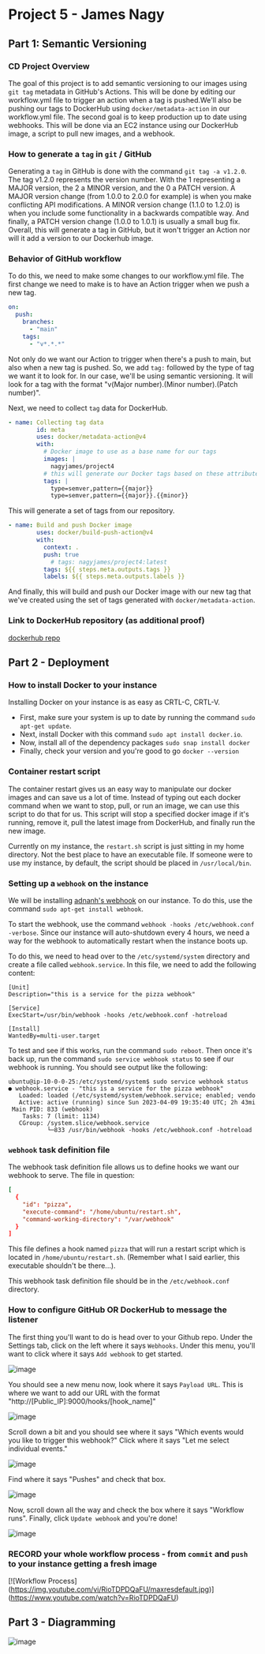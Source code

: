 # Project 5 - James Nagy

## Part 1: Semantic Versioning

### CD Project Overview

The goal of this project is to add semantic versioning to our images using `git tag` metadata in GitHub's Actions. This will be done by editing our workflow.yml file to trigger an action when a tag is pushed.We'll also be pushing our tags to DockerHub using `docker/metadata-action` in our workflow.yml file.  The second goal is to keep production up to date using webhooks. This will be done via an EC2 instance using our DockerHub image, a script to pull new images, and a webhook. 


### How to generate a `tag` in `git` / GitHub

Generating a `tag` in GitHub is done with the command `git tag -a v1.2.0`. The tag v1.2.0 represents the version number. With the 1 representing a MAJOR version, the 2 a MINOR version, and the 0 a PATCH version. A MAJOR version change (from 1.0.0 to 2.0.0 for example) is when you make conflicting API modifications. A MINOR version change (1.1.0 to 1.2.0) is when you include some functionality in a backwards compatible way. And finally, a PATCH version change (1.0.0 to 1.0.1) is usually a small bug fix. Overall, this will generate a tag in GitHub, but it won't trigger an Action nor will it add a version to our Dockerhub image. 


### Behavior of GitHub workflow

To do this, we need to make some changes to our workflow.yml file. The first change we need to make is to have an Action trigger when we push a new tag.

```yml
on:
  push:
    branches:
      - "main"
    tags:
      - "v*.*.*"
```
  
Not only do we want our Action to trigger when there's a push to main, but also when a new tag is pushed. So, we add `tag:` followed by the type of tag we want it to look for. In our case, we'll be using semantic versioning. It will look for a tag with the format "v(Major number).(Minor number).(Patch number)".

Next, we need to collect `tag` data for DockerHub. 

```yml
- name: Collecting tag data
        id: meta
        uses: docker/metadata-action@v4
        with:
          # Docker image to use as a base name for our tags
          images: |
            nagyjames/project4
          # this will generate our Docker tags based on these attributes
          tags: |
            type=semver,pattern={{major}}
            type=semver,pattern={{major}}.{{minor}}
```

  This will generate a set of tags from our repository. 

```yml
- name: Build and push Docker image
        uses: docker/build-push-action@v4
        with:
          context: .
          push: true
            # tags: nagyjames/project4:latest
          tags: ${{ steps.meta.outputs.tags }}
          labels: ${{ steps.meta.outputs.labels }} 
```

  And finally, this will build and push our Docker image with our new tag that we've created using the set of tags generated with `docker/metadata-action`.


### Link to DockerHub repository (as additional proof)
[dockerhub repo](https://hub.docker.com/repository/docker/nagyjames/project4/general)



## Part 2 - Deployment


### How to install Docker to your instance

Installing Docker on your instance is as easy as CRTL-C, CRTL-V.
* First, make sure your system is up to date by running the command `sudo apt-get update`.
* Next, install Docker with this command `sudo apt install docker.io`.
* Now, install all of the dependency packages `sudo snap install docker`
* Finally, check your version and you're good to go `docker --version`


### Container restart script

The container restart gives us an easy way to manipulate our docker images and can save us a lot of time. Instead of typing out each docker command when we want to stop, pull, or run an image, we can use this script to do that for us. This script will stop a specified docker image if it's running, remove it, pull the latest image from DockerHub, and finally run the new image. 

Currently on my instance, the `restart.sh` script is just sitting in my home directory. Not the best place to have an executable file. If someone were to use my instance, by default, the script should be placed in `/usr/local/bin`.


### Setting up a `webhook` on the instance

We will be installing [adnanh's webhook](https://github.com/adnanh/webhook) on our instance. To do this, use the command `sudo apt-get install webhook`. 

To start the webhook, use the command `webhook -hooks /etc/webhook.conf -verbose`. Since our instance will auto-shutdown every 4 hours, we need a way for the webhook to automatically restart when the instance boots up.

To do this, we need to head over to the `/etc/systemd/system` directory and create a file called `webhook.service`. In this file, we need to add the following content:

```service
[Unit]
Description="this is a service for the pizza webhook"

[Service]
ExecStart=/usr/bin/webhook -hooks /etc/webhook.conf -hotreload

[Install]
WantedBy=multi-user.target
```

To test and see if this works, run the command `sudo reboot`. Then once it's back up, run the command `sudo service webhook status` to see if our webhook is running. You should see output like the following:

```
ubuntu@ip-10-0-0-25:/etc/systemd/system$ sudo service webhook status
● webhook.service - "this is a service for the pizza webhook"
   Loaded: loaded (/etc/systemd/system/webhook.service; enabled; vendo
   Active: active (running) since Sun 2023-04-09 19:35:40 UTC; 2h 43mi
 Main PID: 833 (webhook)
    Tasks: 7 (limit: 1134)
   CGroup: /system.slice/webhook.service
           └─833 /usr/bin/webhook -hooks /etc/webhook.conf -hotreload
```


### `webhook` task definition file

The webhook task definition file allows us to define hooks we want our webhook to serve. The file in question:

```conf
[
  {
    "id": "pizza",
    "execute-command": "/home/ubuntu/restart.sh",
    "command-working-directory": "/var/webhook"
  }
]
```

This file defines a hook named `pizza` that will run a restart script which is located in `/home/ubuntu/restart.sh`. (Remember what I said earlier, this executable shouldn't be there...).

This webhook task definition file should be in the `/etc/webhook.conf` directory. 


### How to configure GitHub OR DockerHub to message the listener

The first thing you'll want to do is head over to your Github repo. Under the Settings tab, click on the left where it says `Webhooks`. Under this menu, you'll want to click where it says `Add webhook` to get started. 

![image](images/image1.png)

You should see a new menu now, look where it says `Payload URL`. This is where we want to add our URL with the format "http://[Public_IP]:9000/hooks/[hook_name]"

![image](images/image2.png)

Scroll down a bit and you should see where it says "Which events would you like to trigger this webhook?" Click where it says "Let me select individual events."

![image](images/image3.png)

Find where it says "Pushes" and check that box.

![image](images/image4.png)

Now, scroll down all the way and check the box where it says "Workflow runs". Finally, click `Update webhook` and you're done!

![image](images/image5.png) 

### RECORD your whole workflow process - from `commit` and `push` to your instance getting a fresh image

[![Workflow Process]
(https://img.youtube.com/vi/RioTDPDQaFU/maxresdefault.jpg)]
(https://www.youtube.com/watch?v=RioTDPDQaFU)

## Part 3 - Diagramming
![image](diagram.png)
